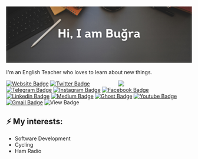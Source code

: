 ![Header image](https://github.com/bcanata/bcanata/blob/main/header.png)

I'm an English Teacher who loves to learn about new things.

<img align='right' src='https://media.giphy.com/media/bcKmIWkUMCjVm/giphy.gif' width='200"'>


[![Website Badge](https://img.shields.io/badge/-bugracanata.com.tr-e34f26?style=flat-square&logo=HTML5&logoColor=white&link=https://bugracanata.com.tr/)](https://bugracanata.com.tr/)
[![Twitter Badge](https://img.shields.io/badge/-bugrateacher-2CA5E0?style=flat-square&logo=twitter&logoColor=white&link=https://twitter.com/bugrateacher/)](https://twitter.com/bugrateacher)
[![Telegram Badge](https://img.shields.io/badge/-bug_ra-2CA5E0?style=flat-square&logo=telegram&logoColor=white&link=https://t.me/bug_ra/)](https://t.me/bug_ra/)
[![Instagram Badge](https://img.shields.io/badge/-bugracanata-e4405f?style=flat-square&logo=Instagram&logoColor=white&link=https://www.instagram.com/bugracanata/)](https://www.instagram.com/bugracanata/)
[![Facebook Badge](https://img.shields.io/badge/-canata-1877F2?style=flat-square&logo=facebook&logoColor=white&link=https://facebook.com/canata)](https://facebook.com/canata)
[![Linkedin Badge](https://img.shields.io/badge/-canata-blue?style=flat-square&logo=Linkedin&logoColor=white&link=https://www.linkedin.com/in/canata/)](https://www.linkedin.com/in/canata/)
[![Medium Badge](https://img.shields.io/badge/-bugracanata-12100E?style=flat-square&logo=Medium&logoColor=white&link=https://medium.com/@bugracanata)](https://medium.com/@bugracanata)
[![Ghost Badge](https://img.shields.io/badge/-notlar.im-738A94?style=flat-square&logo=Ghost&logoColor=white&link=https://notlar.im)](https://notlar.im)
[![Youtube Badge](https://img.shields.io/badge/-Buğra%20Hoca-FF0000?style=flat-square&logo=Youtube&logoColor=white&link=https://www.youtube.com/channel/UCAhzhgIOmzY317fisHEsPXg)](https://www.youtube.com/channel/UCAhzhgIOmzY317fisHEsPXg)
[![Gmail Badge](https://img.shields.io/badge/-bcanata@gmail.com-d14836?style=flat-square&logo=Gmail&logoColor=white&link=mailto:bcanata@gmail.com)](mailto:bcanata@gmail.com)
![View Badge](https://komarev.com/ghpvc/?username=bcanata&label=views&color=000000&style=flat-square)

## ⚡ My interests:
- Software Development
- Cycling
- Ham Radio
